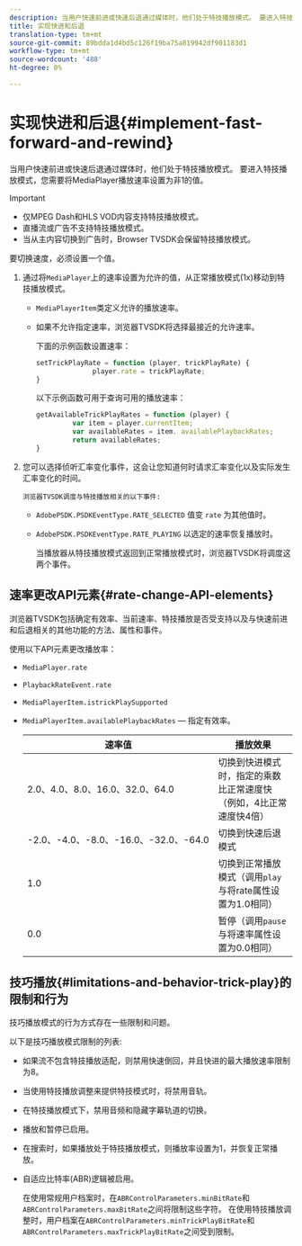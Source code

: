 ```yaml
---
description: 当用户快速前进或快速后退通过媒体时，他们处于特技播放模式。 要进入特技播放模式，您需要将MediaPlayer播放速率设置为非1的值。
title: 实现快进和后退
translation-type: tm+mt
source-git-commit: 89bdda1d4bd5c126f19ba75a819942df901183d1
workflow-type: tm+mt
source-wordcount: '488'
ht-degree: 0%

---
```



# 实现快进和后退{#implement-fast-forward-and-rewind}

当用户快速前进或快速后退通过媒体时，他们处于特技播放模式。 要进入特技播放模式，您需要将MediaPlayer播放速率设置为非1的值。

>[!IMPORTANT]
>
>* 仅MPEG Dash和HLS VOD内容支持特技播放模式。
>* 直播流或广告不支持特技播放模式。
>* 当从主内容切换到广告时，Browser TVSDK会保留特技播放模式。

>



要切换速度，必须设置一个值。

1. 通过将`MediaPlayer`上的速率设置为允许的值，从正常播放模式(1x)移动到特技播放模式。

   * `MediaPlayerItem`类定义允许的播放速率。
   * 如果不允许指定速率，浏览器TVSDK将选择最接近的允许速率。

      下面的示例函数设置速率：

      ```js
      setTrickPlayRate = function (player, trickPlayRate) { 
                    player.rate = trickPlayRate; 
      }
      ```

      以下示例函数可用于查询可用的播放速率：

      ```js
      getAvailableTrickPlayRates = function (player) { 
               var item = player.currentItem; 
               var availableRates = item. availablePlaybackRates; 
               return availableRates; 
      } 
      ```

1. 您可以选择侦听汇率变化事件，这会让您知道何时请求汇率变化以及实际发生汇率变化的时间。

       浏览器TVSDK调度与特技播放相关的以下事件:
   
   * `AdobePSDK.PSDKEventType.RATE_SELECTED` 值变 `rate` 为其他值时。

   * `AdobePSDK.PSDKEventType.RATE_PLAYING` 以选定的速率恢复播放时。

      当播放器从特技播放模式返回到正常播放模式时，浏览器TVSDK将调度这两个事件。

## 速率更改API元素{#rate-change-API-elements}

浏览器TVSDK包括确定有效率、当前速率、特技播放是否受支持以及与快速前进和后退相关的其他功能的方法、属性和事件。

使用以下API元素更改播放率：

* `MediaPlayer.rate`
* `PlaybackRateEvent.rate`
* `MediaPlayerItem.istrickPlaySupported`
* `MediaPlayerItem.availablePlaybackRates`  — 指定有效率。

   | 速率值 | 播放效果 |
   |---|---|
   | 2.0、4.0、8.0、16.0、32.0、64.0 | 切换到快进模式时，指定的乘数比正常速度快（例如，4比正常速度快4倍） |
   | -2.0、-4.0、-8.0、-16.0、-32.0、-64.0 | 切换到快速后退模式 |
   | 1.0 | 切换到正常播放模式（调用`play`与将rate属性设置为1.0相同） |
   | 0.0 | 暂停（调用`pause`与将速率属性设置为0.0相同） |

## 技巧播放{#limitations-and-behavior-trick-play}的限制和行为

技巧播放模式的行为方式存在一些限制和问题。

以下是技巧播放模式限制的列表:

* 如果流不包含特技播放适配，则禁用快速倒回，并且快进的最大播放速率限制为8。
* 当使用特技播放调整来提供特技模式时，将禁用音轨。
* 在特技播放模式下，禁用音频和隐藏字幕轨道的切换。
* 播放和暂停已启用。
* 在搜索时，如果播放处于特技播放模式，则播放率设置为1，并恢复正常播放。
* 自适应比特率(ABR)逻辑被启用。

   在使用常规用户档案时，在`ABRControlParameters.minBitRate`和`ABRControlParameters.maxBitRate`之间将限制这些字符。 在使用特技播放调整时，用户档案在`ABRControlParameters.minTrickPlayBitRate`和`ABRControlParameters.maxTrickPlayBitRate`之间受到限制。